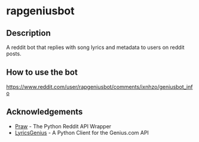 # rapgeniusbot

## Description

A reddit bot that replies with song lyrics and metadata to users on reddit posts.

## How to use the bot

https://www.reddit.com/user/rapgeniusbot/comments/ixnhzo/geniusbot_info

## Acknowledgements

* [Praw](https://praw.readthedocs.io/en/latest) - The Python Reddit API Wrapper
* [LyricsGenius](https://lyricsgenius.readthedocs.io/en/master) - A Python Client for the Genius.com API
